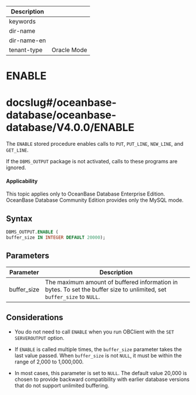 | Description   |                 |
|---------------|-----------------|
| keywords      |                 |
| dir-name      |                 |
| dir-name-en   |                 |
| tenant-type   | Oracle Mode     |

# ENABLE

# docslug#/oceanbase-database/oceanbase-database/V4.0.0/ENABLE

The `ENABLE` stored procedure enables calls to `PUT`, `PUT_LINE`, `NEW_LINE`, and `GET_LINE`.

If the `DBMS_OUTPUT` package is not activated, calls to these programs are ignored.

  <main id="notice" >
    <h4>Applicability</h4>
    <p>This topic applies only to OceanBase Database Enterprise Edition. OceanBase Database Community Edition provides only the MySQL mode. </p>
  </main>

## Syntax

```sql
DBMS_OUTPUT.ENABLE (
buffer_size IN INTEGER DEFAULT 20000);
```



## Parameters



| Parameter | Description |
|-------------|---------------------------------------------------|
| buffer_size | The maximum amount of buffered information in bytes. To set the buffer size to unlimited, set `buffer_size` to `NULL`.  |



## Considerations

* You do not need to call `ENABLE` when you run OBClient with the `SET SERVEROUTPUT` option.



* If `ENABLE` is called multiple times, the `buffer_size` parameter takes the last value passed.  When `buffer_size` is not `NULL`, it must be within the range of 2,000 to 1,000,000.



* In most cases, this parameter is set to `NULL`. The default value 20,000 is chosen to provide backward compatibility with earlier database versions that do not support unlimited buffering.





